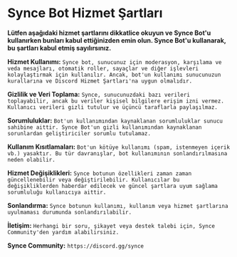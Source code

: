 
# Synce Bot Hizmet Şartları
**Lütfen aşağıdaki hizmet şartlarını dikkatlice okuyun ve Synce Bot'u kullanırken bunları kabul ettiğinizden emin olun. Synce Bot'u kullanarak, bu şartları kabul etmiş sayılırsınız.**

**Hizmet Kullanımı:** `Synce bot, sunucunuz için moderasyon, karşılama ve veda mesajları, otomatik roller, sayaçlar ve diğer işlevleri kolaylaştırmak için kullanılır. Ancak, bot'un kullanımı sunucunuzun kurallarına ve Discord Hizmet Şartları'na uygun olmalıdır.`

**Gizlilik ve Veri Toplama:** `Synce, sunucunuzdaki bazı verileri toplayabilir, ancak bu veriler kişisel bilgilere erişim izni vermez. Kullanıcı verileri gizli tutulur ve üçüncü taraflarla paylaşılmaz.`

**Sorumluluklar:** `Bot'un kullanımından kaynaklanan sorumluluklar sunucu sahibine aittir. Synce Bot'un gizli kullanımından kaynaklanan sorunlardan geliştiriciler sorumlu tutulamaz.`

**Kullanım Kısıtlamaları:** `Bot'un kötüye kullanımı (spam, istenmeyen içerik vb.) yasaktır. Bu tür davranışlar, bot kullanımının sonlandırılmasına neden olabilir.`

**Hizmet Değişiklikleri:** `Synce botunun özellikleri zaman zaman güncellenebilir veya değiştirilebilir. Kullanıcılar bu değişikliklerden haberdar edilecek ve güncel şartlara uyum sağlama sorumluluğu kullanıcıya aittir.`

**Sonlandırma:** `Synce botunun kullanımı, kullanım veya hizmet şartlarına uyulmaması durumunda sonlandırılabilir.`

**İletişim:** `Herhangi bir soru, şikayet veya destek talebi için, Synce Community'den yardım alabilirsiniz.`

**Synce Community:** `https://discord.gg/synce`

